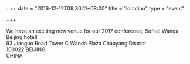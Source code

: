 +++
date = "2016-12-12T09:30:11+08:00"
title = "location"
type = "event"

+++

We have an exciting new venue for our 2017 conference, Sofitel Wanda Beijing hotel!<br/>
93 Jianguo Road  Tower C Wanda Plaza  Chaoyang District  <br/>
100022 BEIJING<br/>
CHINA<br/>


<!-- {{< event_map >}} -->
